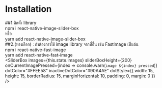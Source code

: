 # Installation
##1.ติดตั้ง library \
  npm i react-native-image-slider-box\
  หรือ\
  yarn add react-native-image-slider-box\
##2.(ทางเลือก) : ถ้าต้องการใช้ image library จากที่อื่น เช่น FastImage เป็นต้น\
npm i react-native-fast-image\
yarn add react-native-fast-image\
<SliderBox
  images={this.state.images}
  sliderBoxHeight={200}
  onCurrentImagePressed={index => console.warn(`image ${index} pressed`)}
  dotColor="#FFEE58"
  inactiveDotColor="#90A4AE"
  dotStyle={{
    width: 15,
    height: 15,
    borderRadius: 15,
    marginHorizontal: 10,
    padding: 0,
    margin: 0
  }}
/>
